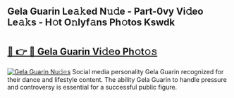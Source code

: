## Gela Guarin Le𝚊𝚔ed N𝚞𝚍e - Part-0vy Vi𝚍eo Le𝚊𝚔s - H𝚘t O𝚗lyf𝚊ns Ph𝚘tos Kswdk

# <h2><a href="http://hf5wvt.feru.top/?c=Gela+Guarin">🔗 👉 🔴 Gela Guarin Vi𝚍𝚎o Ph𝚘t𝚘𝚜</a></h2>

[![Gela Guarin Nu𝚍𝚎s](https://i.imgur.com/0TWrTi3.gif)](http://hf5wvt.feru.top/?c=Gela+Guarin)
Social media personality Gela Guarin recognized for their dance and lifestyle content. The ability Gela Guarin to handle pressure and controversy is essential for a successful public figure. 
